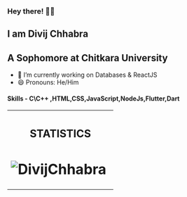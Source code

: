 ### Hey there! 👋🏻

## I am Divij Chhabra
## A Sophomore at Chitkara University


- 🔭 I’m currently working on Databases & ReactJS
- 😄 Pronouns: He/Him
#### Skills - C\C++ ,HTML,CSS,JavaScript,NodeJs,Flutter,Dart 

<table><tr><th><h2 align="center">STATISTICS
<h1 align="center"><img align="center" src="https://github-readme-stats.vercel.app/api/top-langs/?username=Divijcode&layout=compact&hide=html" alt="DivijChhabra" />&nbsp;</h1></th></tr></table>

